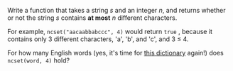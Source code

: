 

Write a function that takes a string _s_ and an integer _n_, and returns whether or not the string _s_ contains **at most** _n_ different characters.

For example, `ncset("aacaabbabccc", 4)` would return `true` , because it contains only 3 different characters, 'a', 'b', and 'c', and 3 ≤ 4.

For how many English words (yes, it's time for [this dictionary](http://code.google.com/p/dotnetperls-controls/downloads/detail?name=enable1.txt) again!) does `ncset(word, 4)` hold?

